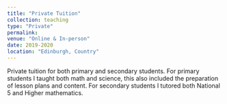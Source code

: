 ```yaml
---
title: "Private Tuition"
collection: teaching
type: "Private"
permalink:
venue: "Online & In-person"
date: 2019-2020
location: "Edinburgh, Country"
---
```


Private tuition for both primary and secondary students. For primary students I taught both math and science, this also included the preparation of lesson plans and content. For secondary students I tutored both National 5 and Higher mathematics. 
